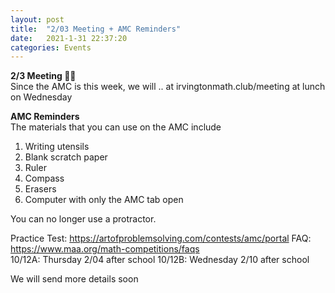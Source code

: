 ```yaml
---
layout: post
title:  "2/03 Meeting + AMC Reminders"
date:   2021-1-31 22:37:20
categories: Events
---
```

**2/3 Meeting 🐱‍👤**       
Since the AMC is this week, we will .. at irvingtonmath.club/meeting at lunch on Wednesday

**AMC Reminders**       
The materials that you can use on the AMC include 
1. Writing utensils
2. Blank scratch paper
3. Ruler
4. Compass
5. Erasers
6. Computer with only the AMC tab open

You can no longer use a protractor.

Practice Test: https://artofproblemsolving.com/contests/amc/portal
FAQ: https://www.maa.org/math-competitions/faqs  
10/12A: Thursday 2/04 after school
10/12B: Wednesday 2/10 after school

We will send more details soon

